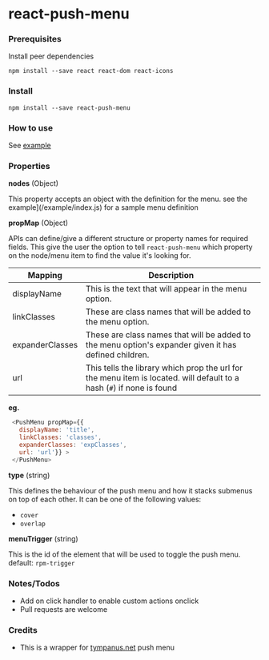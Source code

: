 # react-push-menu

### Prerequisites

Install peer dependencies

`npm install --save react react-dom react-icons`

### Install

`npm install --save react-push-menu`

### How to use

See [example](example/index.js)

### Properties

**nodes** (Object)

This property accepts an object with the definition for the menu. see the example](/example/index.js) for a sample menu definition

**propMap** (Object)

APIs can define/give a different structure or property names for required fields.
This give the user the option to tell `react-push-menu` which property on the node/menu item to find the value it's looking for.

|Mapping| Description|
|---|---|
|displayName| This is the text that will appear in the menu option. |
|linkClasses| These are class names that will be added to the menu option. |
|expanderClasses| These are class names that will be added to the menu option's expander given it has defined children. |
|url| This tells the library which prop the url for the menu item is located. will default to a hash (`#`) if none is found |

**eg.**

```js
 <PushMenu propMap={{
   displayName: 'title',
   linkClasses: 'classes',
   expanderClasses: 'expClasses',
   url: 'url'}} >
 </PushMenu>
```

**type** (string)

This defines the behaviour of the push menu and how it stacks submenus on top of each other.
It can be one of the following values:
- `cover`
- `overlap`

**menuTrigger** (string)

This is the id of the element that will be used to toggle the push menu.
default: `rpm-trigger`

### Notes/Todos
- Add on click handler to enable custom actions onclick
- Pull requests are welcome

### Credits
- This is a wrapper for [tympanus.net](https://tympanus.net/Development/MultiLevelPushMenu) push menu
